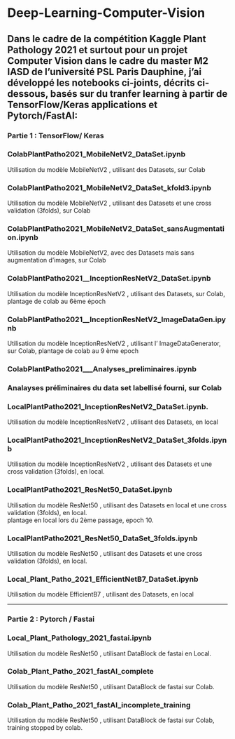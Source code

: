# Deep-Learning-Computer-Vision
##	Dans le cadre de la compétition Kaggle Plant Pathology 2021 et surtout pour un projet Computer Vision dans le cadre du master M2 IASD de l’université PSL Paris Dauphine, j’ai développé les notebooks ci-joints, décrits ci-dessous, basés sur du tranfer learning à partir de TensorFlow/Keras applications et Pytorch/FastAI:

### Partie 1 : TensorFlow/ Keras
### ColabPlantPatho2021_MobileNetV2_DataSet.ipynb                     
Utilisation du modèle MobileNetV2 , utilisant des Datasets, sur Colab
### ColabPlantPatho2021_MobileNetV2_DataSet_kfold3.ipynb              
Utilisation du modèle MobileNetV2 , utilisant des Datasets et une cross validation (3folds), sur Colab
### ColabPlantPatho2021_MobileNetV2_DataSet_sansAugmentation.ipynb    
Utilisation du modèle MobileNetV2, avec des Datasets mais sans augmentation d’images, sur Colab
### ColabPlantPatho2021__InceptionResNetV2_DataSet.ipynb               
Utilisation du modèle InceptionResNetV2 , utilisant des Datasets, sur Colab, plantage de colab au 6ème époch
### ColabPlantPatho2021__InceptionResNetV2_ImageDataGen.ipynb          
Utilisation du modèle InceptionResNetV2 , utilisant l’ ImageDataGenerator, sur Colab, plantage de colab au 9 ème epoch
### ColabPlantPatho2021___Analyses_preliminaires.ipynb                       
### Analayses préliminaires du data set labellisé fourni, sur Colab
### LocalPlantPatho2021_InceptionResNetV2_DataSet.ipynb. 
Utilisation du modèle InceptionResNetV2 , utilisant des Datasets, en local 
### LocalPlantPatho2021_InceptionResNetV2_DataSet_3folds.ipynb        
Utilisation du modèle InceptionResNetV2 , utilisant des Datasets et une cross validation (3folds), en local.
### LocalPlantPatho2021_ResNet50_DataSet.ipynb
Utilisation du modèle ResNet50 , utilisant des Datasets en local et une cross validation (3folds), en local.                
plantage en local lors du 2ème passage, epoch 10.         
### LocalPlantPatho2021_ResNet50_DataSet_3folds.ipynb
Utilisation du modèle ResNet50 , utilisant des Datasets et une cross validation (3folds), en local.                
### Local_Plant_Patho_2021_EfficientNetB7_DataSet.ipynb
Utilisation du modèle EfficientB7 , utilisant des Datasets, en local       

--------------------------------------------------------------------------------------------------------------------------------------

### Partie 2 : Pytorch / Fastai 
### Local_Plant_Pathology_2021_fastai.ipynb
Utilisation du modèle ResNet50 , utilisant DataBlock de fastai en Local.
### Colab_Plant_Patho_2021_fastAI_complete
Utilisation du modèle ResNet50 , utilisant DataBlock de fastai sur Colab.
### Colab_Plant_Patho_2021_fastAI_incomplete_training
Utilisation du modèle ResNet50 , utilisant DataBlock de fastai sur Colab, training stopped by colab.


